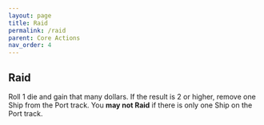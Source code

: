 ```yaml
---
layout: page
title: Raid
permalink: /raid
parent: Core Actions
nav_order: 4
---
```

## Raid
<!-- *Raiding gives your wealth a quick boost, but scares traders away.* -->

Roll 1 die and gain that many dollars. If the result is 2 or higher, remove one Ship from the Port track. You **may not Raid** if there is only one Ship on the Port track.